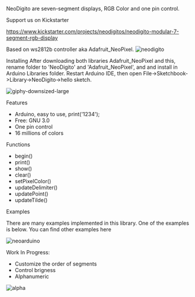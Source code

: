 NeoDigito are seven-segment displays, RGB Color and one pin control. 

Support us on Kickstarter

https://www.kickstarter.com/projects/neodigitos/neodigito-modular-7-segment-rgb-display


Based on ws2812b controller aka Adafruit_NeoPixel.
![neodigito](https://user-images.githubusercontent.com/44323612/145859616-98edf0aa-3a90-4023-9382-8e4e9e858b3e.jpeg)

Installing
After downloading both libraries Adafruit_NeoPixel and this, rename folder to 'NeoDigito' and 'Adafruit_NeoPixel', and  and install in Arduino Libraries folder. Restart Arduino IDE, then open File->Sketchbook->Library->NeoDigito->hello sketch.

![giphy-downsized-large](https://user-images.githubusercontent.com/44323612/145860314-622879d7-d031-40ad-876e-b6196665457d.gif)

Features
- Arduino, easy to use, print('1234');
- Free: GNU 3.0
- One pin control
- 16 millions of colors


Functions
- begin()
- print()
- show()
- clear()
- setPixelColor()
- updateDelimiter()
- updatePoint()
- updateTilde()

Examples

There are many examples implemented in this library. One of the examples is below. You can find other examples here

![neoarduino](https://user-images.githubusercontent.com/44323612/145861976-3156a997-853f-4ab2-ad80-031e8bc15af8.gif)


Work In Progress:
- Customize the order of segments
- Control brigness
- Alphanumeric



![alpha](https://user-images.githubusercontent.com/44323612/145863119-c40b0c46-0237-4394-b09f-d7fb6e496b3d.png)

